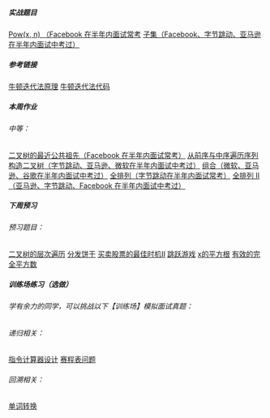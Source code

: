 ##### 实战题目
[Pow(x, n) （Facebook 在半年内面试常考](https://leetcode-cn.com/problems/powx-n/)
[子集（Facebook、字节跳动、亚马逊在半年内面试中考过）](https://leetcode-cn.com/problems/powx-n/)
##### 参考链接
[牛顿迭代法原理](http://www.matrix67.com/blog/archives/361)
[牛顿迭代法代码](http://www.voidcn.com/article/p-eudisdmk-zm.html)

##### 本周作业
###### 中等：
[二叉树的最近公共祖先（Facebook 在半年内面试常考）](https://leetcode-cn.com/problems/lowest-common-ancestor-of-a-binary-tree/)
[从前序与中序遍历序列构造二叉树（字节跳动、亚马逊、微软在半年内面试中考过）](https://leetcode-cn.com/problems/construct-binary-tree-from-preorder-and-inorder-traversal/)
[组合（微软、亚马逊、谷歌在半年内面试中考过）](https://leetcode-cn.com/problems/combinations/submissions/)
[全排列（字节跳动在半年内面试常考）](https://leetcode-cn.com/problems/permutations/)
[全排列 II （亚马逊、字节跳动、Facebook 在半年内面试中考过）](https://leetcode-cn.com/problems/permutations-ii/submissions/)
##### 下周预习
###### 预习题目：
[二叉树的层次遍历]()
[分发饼干]()
[买卖股票的最佳时机II]()
[跳跃游戏]()
[x的平方根]()
[有效的完全平方数]()

##### 训练场练习（选做）
###### 学有余力的同学，可以挑战以下【训练场】模拟面试真题：
###### 递归相关：
[指令计算器设计]()
[赛程表问题]()
###### 回溯相关：
[单词转换]()